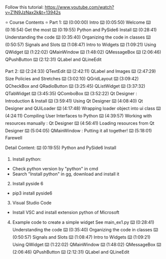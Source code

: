 Follow this tutorial: https://www.youtube.com/watch?v=Z1N9JzNax2k&t=13942s

⭐️ Course Contents ⭐
Part 1:
⌨️ (0:00:00) Intro
⌨️ (0:05:50) Welcome
⌨️ (0:16:54) Get the most
⌨️ (0:19:55) Python and PySide6 Install
⌨️ (0:28:41) Understanding the code
⌨️ (0:35:40) Organizing the code in classes
⌨️ (0:50:57) Signals and Slots
⌨️ (1:08:47) Intro to Widgets
⌨️ (1:09:21) Using QWidget
⌨️ (1:22:02) QMainWindow
⌨️ (1:48:02) QMessageBox
⌨️ (2:06:46) QPushButton
⌨️ (2:12:31) QLabel and QLineEdit

Part 2:
⌨️ (2:24:33) QTextEdit
⌨️ (2:42:11) QLabel and Images
⌨️ (2:47:29) Size Policies and Stretches
⌨️ (3:02:10) QGridLayout
⌨️ (3:09:42) QCheckBox and QRadioButton
⌨️ (3:25:45) QListWidget
⌨️ (3:37:32) QTabWidget
⌨️ (3:45:35) QComboBox
⌨️ (3:52:22) Qt Designer : Introduction & Install
⌨️ (3:59:41) Using Qt Designer
⌨️ (4:08:40) Qt Designer and QUiLoader
⌨️ (4:17:48) Wrapping loader object into ui class
⌨️ (4:24:11) Compiling User Interfaces to Python
⌨️ (4:39:57) Working with resources manually : Qt Designer
⌨️ (4:56:41) Loading resources from Qt Designer
⌨️ (5:04:05) QMainWindow : Putting it all together!
⌨️ (5:18:01) Farewell

Detail Content:
⌨️ (0:19:55) Python and PySide6 Install
1. Install python:
- Check python version by "python" in cmd
- Search "Install python" in gg, download and install it
2. Install pyside 6
- pip3 install pyside6
3. Visual Studio Code
- Install VSC and install extension python of Microsoft
4. Example code to create a simple widget
See main_ex1.py
⌨️ (0:28:41) Understanding the code
⌨️ (0:35:40) Organizing the code in classes
⌨️ (0:50:57) Signals and Slots
⌨️ (1:08:47) Intro to Widgets
⌨️ (1:09:21) Using QWidget
⌨️ (1:22:02) QMainWindow
⌨️ (1:48:02) QMessageBox
⌨️ (2:06:46) QPushButton
⌨️ (2:12:31) QLabel and QLineEdit
